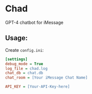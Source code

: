 # Chad
GPT-4 chatbot for iMessage


## Usage:

Create `config.ini`:
```ini
[settings]
debug_mode = True
log_file = chad.log
chat_db = chat.db
chat_room = [Your iMessage Chat Name]

API_KEY = [Your-API-Key-here]
```
